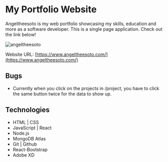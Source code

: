 # My Portfolio Website

<!-- Npm packages | Shorthand react component boilerplate [rafce]
Backend --
[dotenv] - Loads environment variables from a .env file.
[express] - is a back end web application framework for building RESTful APIs with Node.js
[nodemon] - It simply restarts the node application whenever it observes the changes in the file present in the working directory of your project.
[concurrently] - lets you run frontend and backend with one command.npm run start.
[cors] - CORS is a node.js package for providing a Connect/Express middleware that can be used to enable CORS with various options.
[mongoose] - Provides everything that lets us connect to mongoDB.
[] -

Frontend --
[bootstrap react-bootstrap] - used for fast styling
[emailjs-com] - used to send emails in the form.
[mapbox-gl maplibre-gl react-map-gl] - works with the maps
[react-scroll react-scroll-motion] - effects on scroll into view
[react-toastify] - makes a toast appear when form is submited
[react-router-dom] - lets you change content on click in page.
[axios] - links backend and frontend. Makes api calls easy.
[] -
-->

Angeltheesoto is my web portfolio showcasing my skills, education and more as a software developer. This is a single page application.
Check out the link below!

![angeltheesoto](https://i.postimg.cc/mZKHs7xL/angeltheesoto.png)

Website URL: [https://www.angeltheesoto.com/](https://www.angeltheesoto.com/)

## Bugs

- Currently when you click on the projects in /project, you have to click the same button twice for the data to show up.

## Technologies

- HTML | CSS
- JavaScript | React
- Node.js
- MongoDB Atlas
- Git | Github
- React-Bootstrap
- Adobe XD

<!--
WORKING ON:
 1. Add loader when data is being rendered in in the projectpage.js
 2. Make the data be dynamic in project.js so it will display as much buttons as there are data being passed into localstorage or backend.
 3. Change Profile section to something else. Dont show your face.
 4. Add Scroll to top button at bottom of page.
 5. Create a wrong page render for when someone goes to a different page.
 -->
